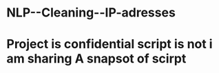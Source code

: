 # NLP--Cleaning--IP-adresses
# Project is confidential script is not i am sharing A snapsot of scirpt 
